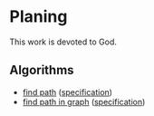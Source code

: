 # Planing

This work is devoted to God.

## Algorithms

* [find path](find_path.py) ([specification](test_find_path.py))
* [find path in graph](find_path_in_graph.py) ([specification](test_find_path_in_graph.py))
